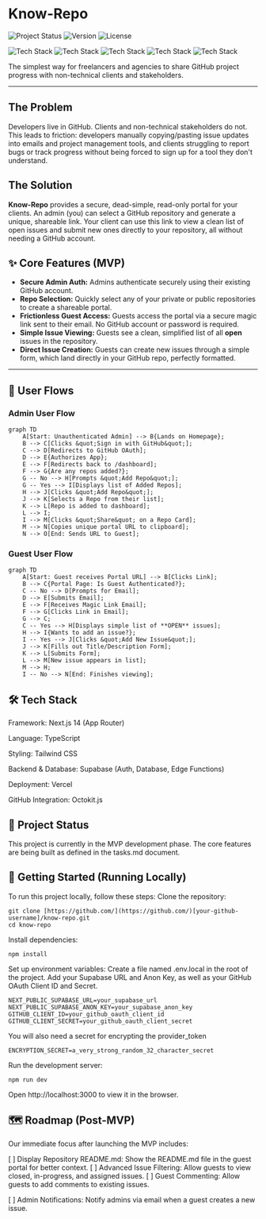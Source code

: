 # Know-Repo

![Project Status](https://img.shields.io/badge/status-in%20progress-yellow)
![Version](https://img.shields.io/badge/version-0.1.0--MVP-blue)
![License](https://img.shields.io/badge/license-MIT-green)

![Tech Stack](https://img.shields.io/badge/Next.js-000000?style=for-the-badge&logo=nextdotjs&logoColor=white)
![Tech Stack](https://img.shields.io/badge/React-20232A?style=for-the-badge&logo=react&logoColor=61DAFB)
![Tech Stack](https://img.shields.io/badge/Tailwind_CSS-38B2AC?style=for-the-badge&logo=tailwind-css&logoColor=white)
![Tech Stack](https://img.shields.io/badge/Supabase-3FCF8E?style=for-the-badge&logo=supabase&logoColor=white)
![Tech Stack](https://img.shields.io/badge/Netlify-000000?style=for-the-badge&logo=netlify&logoColor=white)

The simplest way for freelancers and agencies to share GitHub project progress with non-technical clients and stakeholders.

---

## The Problem

Developers live in GitHub. Clients and non-technical stakeholders do not. This leads to friction: developers manually copying/pasting issue updates into emails and project management tools, and clients struggling to report bugs or track progress without being forced to sign up for a tool they don't understand.

## The Solution

**Know-Repo** provides a secure, dead-simple, read-only portal for your clients. An admin (you) can select a GitHub repository and generate a unique, shareable link. Your client can use this link to view a clean list of open issues and submit new ones directly to your repository, all without needing a GitHub account.

## ✨ Core Features (MVP)

* **Secure Admin Auth:** Admins authenticate securely using their existing GitHub account.
* **Repo Selection:** Quickly select any of your private or public repositories to create a shareable portal.
* **Frictionless Guest Access:** Guests access the portal via a secure magic link sent to their email. No GitHub account or password is required.
* **Simple Issue Viewing:** Guests see a clean, simplified list of all **open** issues in the repository.
* **Direct Issue Creation:** Guests can create new issues through a simple form, which land directly in your GitHub repo, perfectly formatted.

---

## 🌊 User Flows

### Admin User Flow

```mermaid
graph TD
    A[Start: Unauthenticated Admin] --> B{Lands on Homepage};
    B --> C[Clicks &quot;Sign in with GitHub&quot;];
    C --> D[Redirects to GitHub OAuth];
    D --> E{Authorizes App};
    E --> F[Redirects back to /dashboard];
    F --> G{Are any repos added?};
    G -- No --> H[Prompts &quot;Add Repo&quot;];
    G -- Yes --> I[Displays list of Added Repos];
    H --> J[Clicks &quot;Add Repo&quot;];
    J --> K[Selects a Repo from their list];
    K --> L[Repo is added to dashboard];
    L --> I;
    I --> M[Clicks &quot;Share&quot; on a Repo Card];
    M --> N[Copies unique portal URL to clipboard];
    N --> O[End: Sends URL to Guest];
```

### Guest User Flow
```mermaid
graph TD
    A[Start: Guest receives Portal URL] --> B[Clicks Link];
    B --> C{Portal Page: Is Guest Authenticated?};
    C -- No --> D[Prompts for Email];
    D --> E[Submits Email];
    E --> F[Receives Magic Link Email];
    F --> G[Clicks Link in Email];
    G --> C;
    C -- Yes --> H[Displays simple list of **OPEN** issues];
    H --> I{Wants to add an issue?};
    I -- Yes --> J[Clicks &quot;Add New Issue&quot;];
    J --> K[Fills out Title/Description Form];
    K --> L[Submits Form];
    L --> M[New issue appears in list];
    M --> H;
    I -- No --> N[End: Finishes viewing];
```

## 🛠️ Tech Stack
Framework: Next.js 14 (App Router)

Language: TypeScript

Styling: Tailwind CSS

Backend & Database: Supabase (Auth, Database, Edge Functions)

Deployment: Vercel

GitHub Integration: Octokit.js

## 🚀 Project Status
This project is currently in the MVP development phase. The core features are being built as defined in the tasks.md document.

## 🏁 Getting Started (Running Locally)
To run this project locally, follow these steps:
Clone the repository:
```
git clone [https://github.com/](https://github.com/)[your-github-username]/know-repo.git
cd know-repo
```
Install dependencies:
```
npm install
```

Set up environment variables:
Create a file named .env.local in the root of the project.
Add your Supabase URL and Anon Key, as well as your GitHub OAuth Client ID and Secret.
```
NEXT_PUBLIC_SUPABASE_URL=your_supabase_url
NEXT_PUBLIC_SUPABASE_ANON_KEY=your_supabase_anon_key
GITHUB_CLIENT_ID=your_github_oauth_client_id
GITHUB_CLIENT_SECRET=your_github_oauth_client_secret
```

You will also need a secret for encrypting the provider_token
```
ENCRYPTION_SECRET=a_very_strong_random_32_character_secret
```

Run the development server:
```
npm run dev
```

Open http://localhost:3000 to view it in the browser.

## 🗺️ Roadmap (Post-MVP)
Our immediate focus after launching the MVP includes:

[ ] Display Repository README.md: Show the README.md file in the guest portal for better context.
[ ] Advanced Issue Filtering: Allow guests to view closed, in-progress, and assigned issues.
[ ] Guest Commenting: Allow guests to add comments to existing issues.

[ ] Admin Notifications: Notify admins via email when a guest creates a new issue.
